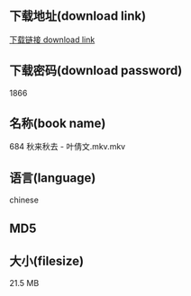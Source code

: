 ## 下载地址(download link)
[下载链接 download link](https://tutu365.netlify.app/?s=684+%E7%A7%8B%E6%9D%A5%E7%A7%8B%E5%8E%BB+-+%E5%8F%B6%E5%80%A9%E6%96%87.mkv)

## 下载密码(download password)
1866

## 名称(book name)
684 秋来秋去 - 叶倩文.mkv.mkv

## 语言(language)
chinese

## MD5


## 大小(filesize)
21.5 MB
